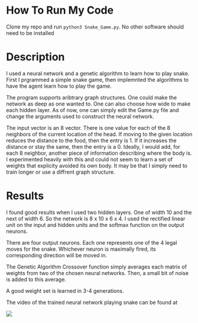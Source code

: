 # How To Run My Code
Clone my repo and run ```python3 Snake_Game.py```. No other software should need to be installed

# Description
I used a neural network and a genetic algorithm to learn how to play snake. First I prgrammed a simple snake game, then implemnted the algorithms to have the agent learn how to play the game.

The program supports aribtrary graph structures. One could make the network as deep as one wanted to. One can also choose how wide to make each hidden layer. As of now, one can simply edit the Game.py file and change the arguments used to construct the neural network.


The input vector is an 8 vector. There is one value for each of the 8 neighbors of the current location of the head. If moving to the given location reduces the distance to the food, then the entry is 1. If it increases the distance or stay the same, then the entry is a 0. Ideally, I would add, for each 8 neighbor, another piece of information describing where the body is. I experimented heavily with this and could not seem to learn a set of weights that explicity avoided its own body. It may be that I simply need to train longer or use a diffrent graph structure.


# Results
I found good results when I used two hidden layers. One of width 10 and the next of width 6. So the network is 8 x 10 x 6 x 4. I used the rectified linear unit on the input and hidden units and the softmax function on the output neurons.

There are four output neurons. Each one represents one of the 4 legal moves for the snake. Whichever neuron is maximally fired, its corresponding direction will be moved in.  

The Genetic Algorithm 
Crossover function simply averages each matrix of weights from two of the chosen neural networks. Then, a small bit of noise is added to this average. 

A good weight set is learned in 3-4 generations.

The video of the trained neural network playing snake can be found at


[![](http://img.youtube.com/vi/6AC9wYStHTM/0.jpg)](http://www.youtube.com/watch?v=6AC9wYStHTM "Neural Network Learns to Play Snake")

